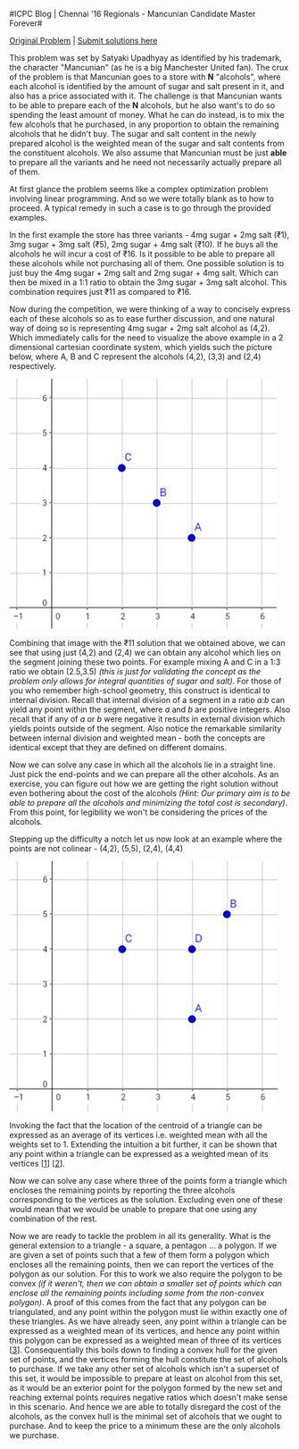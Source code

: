 #ICPC Blog | Chennai '16 Regionals - Mancunian Candidate Master Forever#

[Original Problem](https://www.codechef.com/ACM16CHN/problems/CHN16B) | [Submit solutions here](https://www.codechef.com/problems/CHN16B)

This problem was set by Satyaki Upadhyay as identified by his trademark, the character "Mancunian" (as he is a big Manchester United fan). The crux of the problem is that Mancunian goes to a store with **N** "alcohols", where each alcohol is identified by the amount of sugar and salt present in it, and also has a price associated with it. The challenge is that Mancunian wants to be able to prepare each of the **N** alcohols, but he also want's to do so spending the least amount of money. What he can do instead, is to mix the few alcohols that he purchased, in any proportion to obtain the remaining alcohols that he didn't buy. The sugar and salt content in the newly prepared alcohol is the weighted mean of the sugar and salt contents from the constituent alcohols. We also assume that Mancunian must be just **able** to prepare all the variants and he need not necessarily actually prepare all of them.

At first glance the problem seems like a complex optimization problem involving linear programming. And so we were totally blank as to how to proceed. A typical remedy in such a case is to go through the provided examples.

In the first example the store has three variants - 4mg sugar + 2mg salt (₹1), 3mg sugar + 3mg salt (₹5), 2mg sugar + 4mg salt (₹10). If he buys all the alcohols he will incur a cost of ₹16. Is it possible to be able to prepare all these alcohols while not purchasing all of them. One possible solution is to just buy the 4mg sugar + 2mg salt and 2mg sugar + 4mg salt. Which can then be mixed in a 1:1 ratio to obtain the 3mg sugar + 3mg salt alcohol. This combination requires just ₹11 as compared to ₹16.

Now during the competition, we were thinking of a way to concisely express each of these alcohols so as to ease further discussion, and one natural way of doing so is representing 4mg sugar + 2mg salt alcohol as (4,2). Which immediately calls for the need to visualize the above example in a 2 dimensional cartesian coordinate system, which yields such the picture below, where A, B and C represent the alcohols (4,2), (3,3) and (2,4) respectively.

![Example 1](images/ex1.png)

Combining that image with the ₹11 solution that we obtained above, we can see that using just (4,2) and (2,4) we can obtain any alcohol which lies on the segment joining these two points. For example mixing A and C in a 1:3 ratio we obtain (2.5,3.5) _(this is just for validating the concept as the problem only allows for integral quantities of sugar and salt)_. For those of you who remember high-school geometry, this construct is identical to internal division. Recall that internal division of a segment in a ratio _a_:_b_ can yield any point within the segment, where _a_ and _b_ are positive integers. Also recall that if any of _a_ or _b_ were negative it results in external division which yields points outside of the segment. Also notice the remarkable similarity between internal division and weighted mean - both the concepts are identical except that they are defined on different domains.

Now we can solve any case in which all the alcohols lie in a straight line. Just pick the end-points and we can prepare all the other alcohols. As an exercise, you can figure out how we are getting the right solution without even bothering about the cost of the alcohols _(Hint: Our primary aim is to be able to prepare all the alcohols and minimizing the total cost is secondary)_. From this point, for legibility we won't be considering the prices of the alcohols.

Stepping up the difficulty a notch let us now look at an example where the points are not colinear - (4,2), (5,5), (2,4), (4,4)

![Example 2](images/ex2.png)

Invoking the fact that the location of the centroid of a triangle can be expressed as an average of its vertices i.e. weighted mean with all the weights set to 1. Extending the intuition a bit further, it can be shown that any point within a triangle can be expressed as a weighted mean of its vertices [[1]]&nbsp;[[2]].

Now we can solve any case where three of the points form a triangle which encloses the remaining points by reporting the three alcohols corresponding to the vertices as the solution. Excluding even one of these would mean that we would be unable to prepare that one using any combination of the rest.

Now we are ready to tackle the problem in all its generality. What is the general extension to a triangle - a square, a pentagon ... a polygon. If we are given a set of points such that a few of them form a polygon which encloses all the remaining points, then we can report the vertices of the polygon as our solution. For this to work we also require the polygon to be convex _(if it weren't, then we can obtain a smaller set of points which can enclose all the remaining points including some from the non-convex polygon)_. A proof of this comes from the fact that any polygon can be triangulated, and any point within the polygon must lie within exactly one of these triangles. As we have already seen, any point within a triangle can be expressed as a weighted mean of its vertices, and hence any point within this polygon can be expressed as a weighted mean of three of its vertices [[3]]. Consequentially this boils down to finding a convex hull for the given set of points, and the vertices forming the hull constitute the set of alcohols to purchase. If we take any other set of alcohols which isn't a superset of this set, it would be impossible to prepare at least on alcohol from this set, as it would be an exterior point for the polygon formed by the new set and reaching external points requires negative ratios which doesn't make sense in this scenario. And hence we are able to totally disregard the cost of the alcohols, as the convex hull is the minimal set of alcohols that we ought to purchase. And to keep the price to a minimum these are the only alcohols we purchase.

[1]: http://math.stackexchange.com/q/1485544/54513 (math stackexchange proof)
[2]: http://google.com (link to applet with triangular convex hull)
[3]: http://aditya95sriram.github.io/icpcblog-applet
